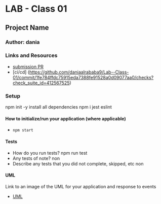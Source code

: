 # LAB - Class 01

## Project Name

### Author: dania

### Links and Resources

- [submission PR](https://github.com/daniaalrababa9/Lab--Class-01/pull/1)
- [ci/cd] (https://github.com/daniaalrababa9/Lab--Class-01/commit/1fe784ffdc75915eda7388fe91528a0d09077aa0/checks?check_suite_id=412567525)


### Setup
npm init -y
install all dependencies npm i jest eslint 
#### How to initialize/run your application (where applicable)

- `npm start`

#### Tests

- How do you run tests?
npm run test
- Any tests of note?
non
- Describe any tests that you did not complete, skipped, etc
non

#### UML

Link to an image of the UML for your application and response to events
- [UML](https://files.slack.com/files-pri/TNGRRLUMA-FSJSL6H98/img_20200121_201426.jpg)

